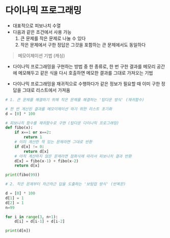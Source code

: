 # 다이나믹 프로그래밍

- 대표적으로 피보나치 수열
- 다음과 같은 조건에서 사용 가능
  1. 큰 문제를 작은 문제로 나눌 수 있다
  2. 작은 문제에서 구한 정답은 그것을 포함하는 큰 문제에서도 동일하다



> 메모이제이션 기법 (캐싱)

- 다이나믹 프로그래밍을 구현하는 방법 중 한 종류로, 한 번 구한 결과를 메모리 공간에 메모해두고 같은 식을 다시 호출하면 메모한 결과를 그대로 가져오는 기법 

- 다이나믹 프로그래밍을 재귀적으로 수행하다가 같은 정보가 필요할 때 이미 구한 정답을 그대로 리스트에서 가져옴

```python
# 1. 큰 문제를 해결하기 위해 작은 문제를 해결하는 '탑다운 방식' (재귀함수)

# 한 번 계산된 결과를 메모이제이션 하기 위한 리스트 초기화
d = [0] * 100

# 피보나치 함수를 재귀함수로 구현 (탑다운 다이나믹 프로그래밍)
def fibo(x):
    if x==1 or x==2:
        return 1
    # 이미 계산한 적 있는 문제라면 그대로 반환
    if d[x] != 0:
        return d[x]
    # 아직 계산하지 않은 문제라면 점화식에 따라서 피보나치 결과 반환
    d[x] = fibo(x-1) + fibo(x-2)
    return d[x]

print(fibo(99))

# 2. 작은 문제부터 차근차근 답을 도출하는 '보텀업 방식' (반복문)

d = [0] * 100
d[1] = 1
d[2] = 1
n=99

for i in range(3, n+1):
    d[i] = d[i-1] + d[i-2]

print(d[n])
```

